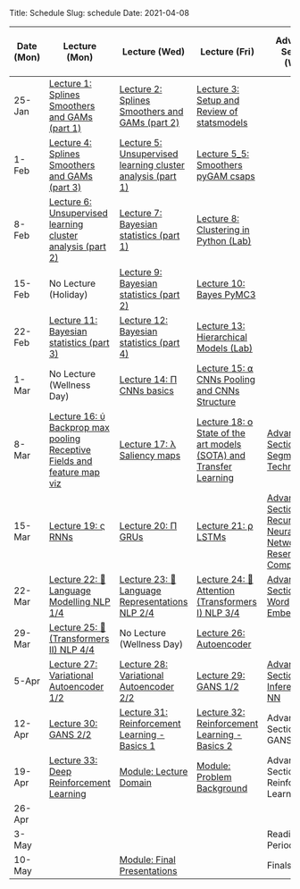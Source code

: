 Title: Schedule
Slug: schedule
Date: 2021-04-08


|Date (Mon)|Lecture (Mon)|Lecture (Wed)|Lecture (Fri)|Advanced Section (Wed)|Assignment (R:Released Wed - D:Due Wed)||
|-----|-----|-----|-----|-----|-----|-----|
|25-Jan|[Lecture 1: Splines Smoothers and GAMs (part 1)]({filename}/lectures/lecture01/index.md)|[Lecture 2: Splines Smoothers and GAMs (part 2)]({filename}/lectures/lecture02/index.md)|[Lecture 3: Setup and Review of statsmodels]({filename}/lectures/lecture03/index.md)||||
|1-Feb|[Lecture 4: Splines Smoothers and GAMs (part 3)]({filename}/lectures/lecture04/index.md)|[Lecture 5: Unsupervised learning cluster analysis (part 1)]({filename}/lectures/lecture05/index.md)|[Lecture 5_5: Smoothers pyGAM csaps]({filename}/lectures/lecture05_5/index.md)||R:HW1 ||
|8-Feb|[Lecture 6: Unsupervised learning cluster analysis (part 2)]({filename}/lectures/lecture06/index.md)|[Lecture 7: Bayesian statistics (part 1)]({filename}/lectures/lecture07/index.md)|[Lecture 8: Clustering in Python (Lab)]({filename}/lectures/lecture08/index.md)||R:HW2 - D:HW1||
|15-Feb|No Lecture (Holiday)|[Lecture 9: Bayesian statistics (part 2)]({filename}/lectures/lecture09/index.md)|[Lecture 10: Bayes PyMC3]({filename}/lectures/lecture10/index.md)||R:HW3 - D:HW2||
|22-Feb|[Lecture 11: Bayesian statistics (part 3)]({filename}/lectures/lecture11/index.md)|[Lecture 12: Bayesian statistics (part 4)]({filename}/lectures/lecture12/index.md)|[Lecture 13: Hierarchical Models (Lab)]({filename}/lectures/lecture13/index.md)||||
|1-Mar|No Lecture (Wellness Day)|[Lecture 14: Π CNNs basics]({filename}/lectures/lecture14/index.md)|[Lecture 15: ⍺ CNNs Pooling and CNNs Structure]({filename}/lectures/lecture15/index.md)||R: HW4 - D: HW3||
|8-Mar|[Lecture 16: ύ Backprop max pooling Receptive Fields and feature map viz]({filename}/lectures/lecture16/index.md)|[Lecture 17: λ Saliency maps]({filename}/lectures/lecture17/index.md)|[Lecture 18: 𝗈 State of the art models (SOTA) and Transfer Learning]({filename}/lectures/lecture18/index.md)|[Advanced Section 1: Segmentation Techniques]({filename}/a-sections/a-sec01/index.md)| YOLO| Unet| & M-RCNN|||
|15-Mar|[Lecture 19: ς RNNs]({filename}/lectures/lecture19/index.md)|[Lecture 20: Π GRUs]({filename}/lectures/lecture20/index.md)|[Lecture 21: ⍴ LSTMs]({filename}/lectures/lecture21/index.md)|[Advanced Section 2: Recurrent Neural Networks and Reservoir Computing]({filename}/a-sections/a-sec02/index.md)|R:HW5 - D:HW4||
|22-Mar|[Lecture 22: 💬 Language Modelling NLP 1/4]({filename}/lectures/lecture22/index.md)|[Lecture 23: 🔢 Language Representations NLP 2/4]({filename}/lectures/lecture23/index.md)|[Lecture 24: 🧠 Attention (Transformers I) NLP 3/4]({filename}/lectures/lecture24/index.md)|[Advanced Section 3: Word Embeddings]({filename}/a-sections/a-sec03/index.md)|R:HW6 -  D:HW5||
|29-Mar|[Lecture 25: 🤖 (Transformers II) NLP 4/4]({filename}/lectures/lecture25/index.md)|No Lecture (Wellness Day)|[Lecture 26: Autoencoder]({filename}/lectures/lecture26/index.md)||||
|5-Apr|[Lecture 27: Variational Autoencoder 1/2]({filename}/lectures/lecture27/index.md)|[Lecture 28: Variational Autoencoder 2/2]({filename}/lectures/lecture28/index.md)|[Lecture 29: GANS 1/2]({filename}/lectures/lecture29/index.md)|[Advanced Section 4: Inference in NN]({filename}/a-sections/a-sec04/index.md)||R:HW7 - D:HW6|
|12-Apr|[Lecture 30: GANS 2/2]({filename}/lectures/lecture30/index.md)|[Lecture 31: Reinforcement Learning - Basics 1]({filename}/lectures/lecture31/index.md)|[Lecture 32: Reinforcement Learning - Basics 2]({filename}/lectures/lecture32/index.md)|Advanced Section 5: GANS|||
|19-Apr|[Lecture 33: Deep Reinforcement Learning]({filename}/lectures/lecture33/index.md)|[Module: Lecture Domain]({filename}/lectures/lecture34/index.md)|[Module: Problem Background]({filename}/lectures/lecture34/index.md)|Advanced Section:6 Reinforcement Learning|D:HW7||
|26-Apr|||||||
|3-May||||Reading Period|||
|10-May||[Module: Final Presentations]({filename}/lectures/lecture34/index.md)||Finals Week|||
